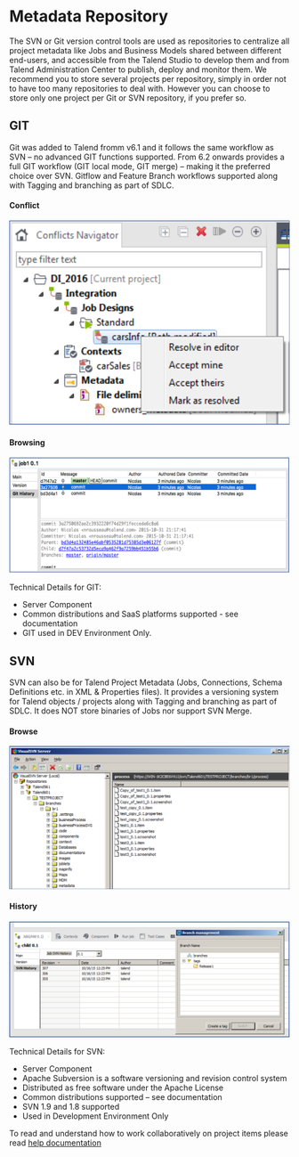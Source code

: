 # Metadata Repository

The SVN or Git version control tools are used as repositories to centralize all project metadata like Jobs and Business Models shared between different end-users, and accessible from the Talend Studio to develop them and from Talend Administration Center to publish, deploy and monitor them. We recommend you to store several projects per repository, simply in order not to have too many repositories to deal with. However you can choose to store only one project per Git or SVN repository, if you prefer so.

## GIT
Git was added to Talend fromm  v6.1 and it follows the same workflow as SVN – no advanced GIT functions supported. From 
6.2 onwards provides a full GIT workflow (GIT local mode, GIT merge) – making it the preferred choice over SVN. Gitflow and Feature Branch workflows supported along with Tagging and branching as part of SDLC.

#### Conflict

![GIT Conflict](./../resources/images/components/git-conflict.png)

#### Browsing

![GIT History](./../resources/images/components/githistory.png)

Technical Details for GIT:
- Server Component
- Common distributions and SaaS platforms supported -  see documentation
- GIT used in DEV Environment Only. 

## SVN
SVN can also be for Talend Project Metadata (Jobs, Connections, Schema Definitions etc. in XML & Properties files). It provides a versioning system for Talend objects / projects along with Tagging and branching as part of SDLC. It does NOT store binaries of Jobs nor support SVN Merge.

#### Browse

![SVN Browsing](./../resources/images/components/svnbrowse.png)

#### History

![SVN History](./../resources/images/components/svnhistory.png)

Technical Details for SVN:
- Server Component
- Apache Subversion is a software versioning and revision control system
- Distributed as free software under the Apache License
- Common distributions supported – see documentation
- SVN 1.9 and 1.8 supported
- Used in Development Environment Only

To read and understand how to work collaboratively on project items please read [help documentation][collaboration]

<!-- links -->
[collaboration]: https://help.talend.com/reader/fE51zt3EBkq3lp1Op6DPEw/MkhI3NR6ziwnUNSmUXt7Ig "Working collaboratively on project items"
